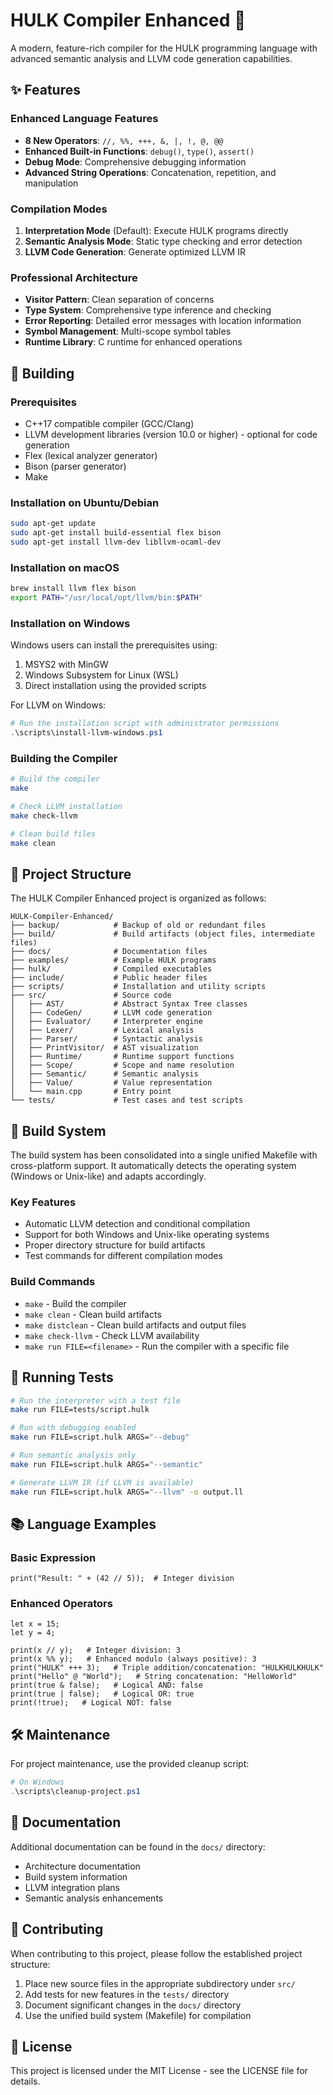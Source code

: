 # HULK Compiler Enhanced 🚀

A modern, feature-rich compiler for the HULK programming language with advanced semantic analysis and LLVM code generation capabilities.

## ✨ Features

### Enhanced Language Features
- **8 New Operators**: `//, %%, +++, &, |, !, @, @@`
- **Enhanced Built-in Functions**: `debug()`, `type()`, `assert()`
- **Debug Mode**: Comprehensive debugging information
- **Advanced String Operations**: Concatenation, repetition, and manipulation

### Compilation Modes
1. **Interpretation Mode** (Default): Execute HULK programs directly
2. **Semantic Analysis Mode**: Static type checking and error detection
3. **LLVM Code Generation**: Generate optimized LLVM IR

### Professional Architecture
- **Visitor Pattern**: Clean separation of concerns
- **Type System**: Comprehensive type inference and checking
- **Error Reporting**: Detailed error messages with location information
- **Symbol Management**: Multi-scope symbol tables
- **Runtime Library**: C runtime for enhanced operations

## 🔧 Building

### Prerequisites
- C++17 compatible compiler (GCC/Clang)
- LLVM development libraries (version 10.0 or higher) - optional for code generation
- Flex (lexical analyzer generator)
- Bison (parser generator)
- Make

### Installation on Ubuntu/Debian
```bash
sudo apt-get update
sudo apt-get install build-essential flex bison
sudo apt-get install llvm-dev libllvm-ocaml-dev
```

### Installation on macOS
```bash
brew install llvm flex bison
export PATH="/usr/local/opt/llvm/bin:$PATH"
```

### Installation on Windows
Windows users can install the prerequisites using:
1. MSYS2 with MinGW
2. Windows Subsystem for Linux (WSL)
3. Direct installation using the provided scripts

For LLVM on Windows:
```powershell
# Run the installation script with administrator permissions
.\scripts\install-llvm-windows.ps1
```

### Building the Compiler
```bash
# Build the compiler
make

# Check LLVM installation
make check-llvm

# Clean build files
make clean
```

## 📂 Project Structure

The HULK Compiler Enhanced project is organized as follows:

```
HULK-Compiler-Enhanced/
├── backup/            # Backup of old or redundant files
├── build/             # Build artifacts (object files, intermediate files)
├── docs/              # Documentation files
├── examples/          # Example HULK programs
├── hulk/              # Compiled executables
├── include/           # Public header files
├── scripts/           # Installation and utility scripts
├── src/               # Source code
│   ├── AST/           # Abstract Syntax Tree classes
│   ├── CodeGen/       # LLVM code generation
│   ├── Evaluator/     # Interpreter engine
│   ├── Lexer/         # Lexical analysis
│   ├── Parser/        # Syntactic analysis
│   ├── PrintVisitor/  # AST visualization
│   ├── Runtime/       # Runtime support functions
│   ├── Scope/         # Scope and name resolution
│   ├── Semantic/      # Semantic analysis
│   ├── Value/         # Value representation
│   └── main.cpp       # Entry point
└── tests/             # Test cases and test scripts
```

## 🔄 Build System

The build system has been consolidated into a single unified Makefile with cross-platform support. It automatically detects the operating system (Windows or Unix-like) and adapts accordingly.

### Key Features

- Automatic LLVM detection and conditional compilation
- Support for both Windows and Unix-like operating systems
- Proper directory structure for build artifacts
- Test commands for different compilation modes

### Build Commands

- `make` - Build the compiler
- `make clean` - Clean build artifacts
- `make distclean` - Clean build artifacts and output files
- `make check-llvm` - Check LLVM availability
- `make run FILE=<filename>` - Run the compiler with a specific file

## 🧪 Running Tests

```bash
# Run the interpreter with a test file
make run FILE=tests/script.hulk

# Run with debugging enabled
make run FILE=script.hulk ARGS="--debug"

# Run semantic analysis only
make run FILE=script.hulk ARGS="--semantic"

# Generate LLVM IR (if LLVM is available)
make run FILE=script.hulk ARGS="--llvm" -o output.ll
```

## 📚 Language Examples

### Basic Expression
```
print("Result: " + (42 // 5));  # Integer division
```

### Enhanced Operators
```
let x = 15;
let y = 4;

print(x // y);   # Integer division: 3
print(x %% y);   # Enhanced modulo (always positive): 3
print("HULK" +++ 3);   # Triple addition/concatenation: "HULKHULKHULK"
print("Hello" @ "World");   # String concatenation: "HelloWorld"
print(true & false);   # Logical AND: false
print(true | false);   # Logical OR: true
print(!true);   # Logical NOT: false
```

## 🛠️ Maintenance

For project maintenance, use the provided cleanup script:

```powershell
# On Windows
.\scripts\cleanup-project.ps1
```

## 📖 Documentation

Additional documentation can be found in the `docs/` directory:
- Architecture documentation
- Build system information
- LLVM integration plans
- Semantic analysis enhancements

## 🤝 Contributing

When contributing to this project, please follow the established project structure:

1. Place new source files in the appropriate subdirectory under `src/`
2. Add tests for new features in the `tests/` directory
3. Document significant changes in the `docs/` directory
4. Use the unified build system (Makefile) for compilation

## 📄 License

This project is licensed under the MIT License - see the LICENSE file for details.
